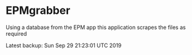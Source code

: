 # EPMgrabber
Using a database from the EPM app this application scrapes the files as required


Latest backup: Sun Sep 29 21:23:01 UTC 2019
